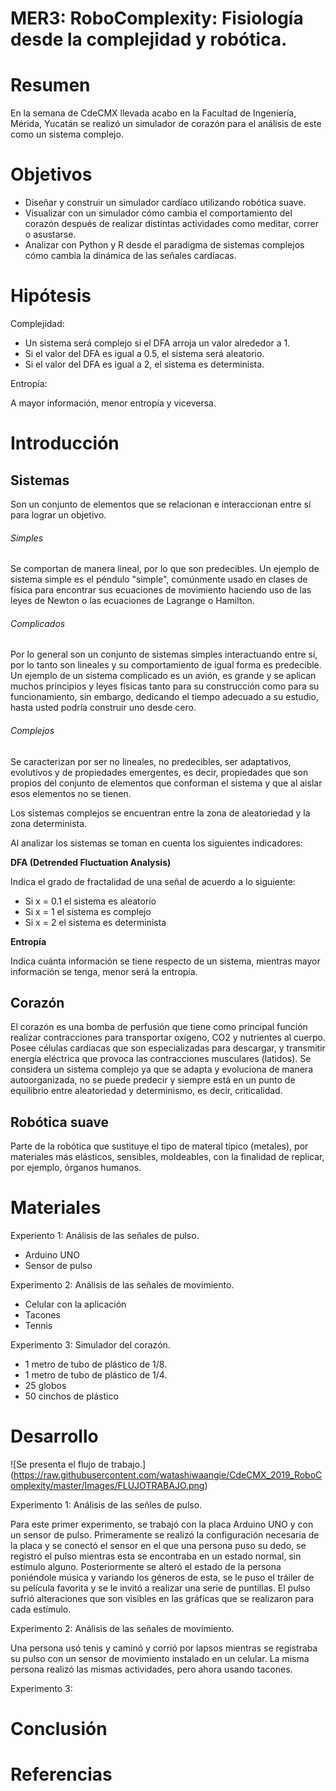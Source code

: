 # MER3: RoboComplexity: Fisiología desde la complejidad y robótica.

# Resumen
En la semana de CdeCMX llevada acabo en la Facultad de Ingeniería, Mérida, Yucatán se realizó un simulador de corazón para el análisis de  este como un sistema complejo.

# Objetivos

- Diseñar y construir un simulador cardíaco utilizando robótica suave.
- Visualizar con un simulador cómo cambia el comportamiento del corazón después de realizar distintas actividades como meditar, correr o asustarse.
- Analizar con Python y R desde el paradigma de sistemas complejos cómo cambia la dinámica de las señales cardíacas.

# Hipótesis

Complejidad:

- Un sistema será complejo si el DFA arroja un valor alrededor a 1.
- Si el valor del DFA es igual a 0.5, el sistema será aleatorio.
- Si el valor del DFA es igual a 2, el sistema es determinista.

Entropía:

A mayor información, menor entropía y viceversa.

# Introducción

## Sistemas

Son un conjunto de elementos que se relacionan e interaccionan entre sí para lograr un objetivo.

###### Simples

Se comportan de manera lineal, por lo que son predecibles. Un ejemplo de sistema simple es el péndulo "simple", comúnmente usado en
clases de física para encontrar sus ecuaciones de movimiento haciendo uso de las leyes de Newton o las ecuaciones de Lagrange o Hamilton.

###### Complicados

Por lo general son un conjunto de sistemas simples interactuando entre sí, por lo tanto son lineales y su comportamiento de igual
forma es predecible. Un ejemplo de un sistema complicado es un avión, es grande y se aplican muchos principios y leyes físicas tanto para su construcción como para su funcionamiento, sin embargo, dedicando el tiempo adecuado a su estudio, hasta usted podría construir uno desde cero.

###### Complejos

Se caracterizan por ser no lineales, no predecibles, ser adaptativos, evolutivos y de propiedades emergentes, es decir, propiedades que son propios del conjunto de elementos que conforman el sistema y que al aislar esos elementos no se tienen. 

Los sistemas complejos se encuentran entre la zona de aleatoriedad y la zona determinista. 

Al analizar los sistemas se toman en cuenta los siguientes indicadores:

**DFA (Detrended Fluctuation Analysis)**

Indica el grado de fractalidad de una señal de acuerdo a lo siguiente:
- Si x = 0.1 el sistema es aleatorio
- Si x = 1 el sistema es complejo
- Si x = 2 el sistema es determinista

**Entropía** 

Indica cuánta información se tiene respecto de un sistema, mientras mayor información se tenga, menor será la entropía.

## Corazón

El corazón es una bomba de perfusión que tiene como principal función realizar contracciones para transportar oxígeno, CO2 y nutrientes al cuerpo. Posee células cardiacas que son especializadas para descargar, y transmitir energía eléctrica que provoca las contracciones musculares (latidos). 
Se considera un sistema complejo ya que se adapta y evoluciona de manera autoorganizada, no se puede predecir y siempre está en un punto de equilibrio entre aleatoriedad y determinismo, es decir, criticalidad. 

## Robótica suave

Parte de la robótica que sustituye el tipo de materal típico (metales), por materiales más elásticos, sensibles, moldeables, con la finalidad de replicar, por ejemplo, órganos humanos. 

# Materiales

Experiento 1: Análisis de las señales de pulso.

- Arduino UNO
- Sensor de pulso

Experimento 2: Análisis de las señales de movimiento.

- Celular con la aplicación 
- Tacones
- Tennis

Experimento 3: Simulador del corazón.

- 1 metro de tubo de plástico de 1/8.
- 1 metro de tubo de plástico de 1/4.
- 25 globos
- 50 cinchos de plástico


# Desarrollo

![Se presenta el flujo de trabajo.]
(https://raw.githubusercontent.com/watashiwaangie/CdeCMX_2019_RoboComplexity/master/Images/FLUJOTRABAJO.png)

Experimento 1: Análisis de las señles de pulso.

Para este primer experimento, se trabajó con la placa Arduino UNO y con un sensor de pulso. 
Primeramente se realizó la configuración necesaria de la placa y se conectó el sensor en el que una persona puso su dedo, se registró el pulso mientras esta se encontraba en un estado normal, sin estímulo alguno.
Posteriormente se alteró el estado de la persona poniéndole música y variando los géneros de esta, se le puso el tráiler de su película favorita y se le invitó a realizar una serie de puntillas.
El pulso sufrió alteraciones que son visibles en las gráficas que se realizaron para cada estímulo.

Experimento 2: Análisis de las señales de movimiento.

Una persona usó tenis y caminó y corrió por lapsos mientras se registraba su pulso con un sensor de movimiento instalado en un celular.
La misma persona realizó las mismas actividades, pero ahora usando tacones.

Experimento 3: 


# Conclusión

# Referencias









